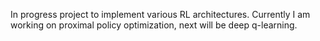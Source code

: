In progress project to implement various RL architectures. Currently I am working on proximal policy optimization, next will be deep q-learning. 
